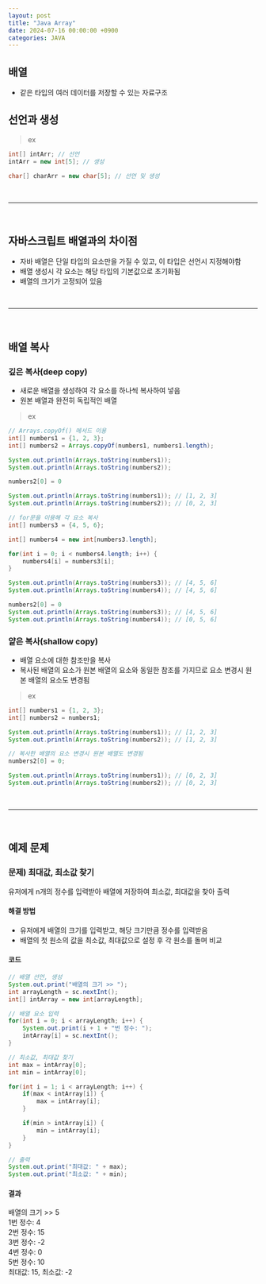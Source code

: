 ```yaml
---
layout: post
title: "Java Array"
date: 2024-07-16 00:00:00 +0900
categories: JAVA
---
```


## 배열

-   같은 타입의 여러 데이터를 저장할 수 있는 자료구조

## 선언과 생성

> ex

```java
int[] intArr; // 선언
intArr = new int[5]; // 생성

char[] charArr = new char[5]; // 선언 및 생성
```

<br>
<hr>
<br>

## 자바스크립트 배열과의 차이점

-   자바 배열은 단일 타입의 요소만을 가질 수 있고, 이 타입은 선언시 지정해야함
-   배열 생성시 각 요소는 해당 타입의 기본값으로 초기화됨
-   배열의 크기가 고정되어 있음

<br>
<hr>
<br>

## 배열 복사

### 깊은 복사(deep copy)

-   새로운 배열을 생성하여 각 요소를 하나씩 복사하여 넣음
-   원본 배열과 완전히 독립적인 배열

> ex

```java
// Arrays.copyOf() 메서드 이용
int[] numbers1 = {1, 2, 3};
int[] numbers2 = Arrays.copyOf(numbers1, numbers1.length);

System.out.println(Arrays.toString(numbers1));
System.out.println(Arrays.toString(numbers2));

numbers2[0] = 0

System.out.println(Arrays.toString(numbers1)); // [1, 2, 3]
System.out.println(Arrays.toString(numbers2)); // [0, 2, 3]

// for문을 이용해 각 요소 복사
int[] numbers3 = {4, 5, 6};

int[] numbers4 = new int[numbers3.length];

for(int i = 0; i < numbers4.length; i++) {
    numbers4[i] = numbers3[i];
}

System.out.println(Arrays.toString(numbers3)); // [4, 5, 6]
System.out.println(Arrays.toString(numbers4)); // [4, 5, 6]

numbers2[0] = 0
System.out.println(Arrays.toString(numbers3)); // [4, 5, 6]
System.out.println(Arrays.toString(numbers4)); // [0, 5, 6]
```

### 얕은 복사(shallow copy)

-   배열 요소에 대한 참조만을 복사
-   복사된 배열의 요소가 원본 배열의 요소와 동일한 참조를 가지므로 요소 변경시 원본 배열의 요소도 변경됨

> ex

```java
int[] numbers1 = {1, 2, 3};
int[] numbers2 = numbers1;

System.out.println(Arrays.toString(numbers1)); // [1, 2, 3]
System.out.println(Arrays.toString(numbers2)); // [1, 2, 3]

// 복사한 배열의 요소 변경시 원본 배열도 변경됨
numbers2[0] = 0;

System.out.println(Arrays.toString(numbers1)); // [0, 2, 3]
System.out.println(Arrays.toString(numbers2)); // [0, 2, 3]
```

<br>
<hr>
<br>

## 예제 문제

### 문제) 최대값, 최소값 찾기

유저에게 n개의 정수를 입력받아 배열에 저장하여 최소값, 최대값을 찾아 출력

#### 해결 방법

-   유저에게 배열의 크기를 입력받고, 해당 크기만큼 정수를 입력받음
-   배열의 첫 원소의 값을 최소값, 최대값으로 설정 후 각 원소를 돌며 비교

#### 코드

```java
// 배열 선언, 생성
System.out.print("배열의 크기 >> ");
int arrayLength = sc.nextInt();
int[] intArray = new int[arrayLength];

// 배열 요소 입력
for(int i = 0; i < arrayLength; i++) {
    System.out.print(i + 1 + "번 정수: ");
    intArray[i] = sc.nextInt();
}

// 최소값, 최대값 찾기
int max = intArray[0];
int min = intArray[0];

for(int i = 1; i < arrayLength; i++) {
    if(max < intArray[i]) {
        max = intArray[i];
    }

    if(min > intArray[i]) {
        min = intArray[i];
    }
}

// 출력
System.out.print("최대값: " + max);
System.out.print("최소값: " + min);
```

#### 결과

배열의 크기 >> 5<br>
1번 정수: 4<br>
2번 정수: 15<br>
3번 정수: -2<br>
4번 정수: 0<br>
5번 정수: 10<br>
최대값: 15, 최소값: -2<br>

<br><br>
